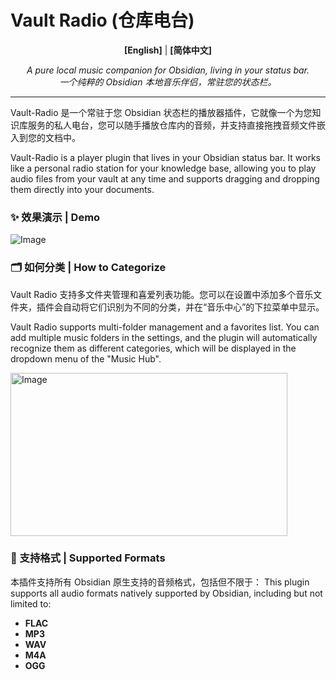 # Vault Radio (仓库电台)

<div align="center">

**[English]** | **[简体中文]**

*A pure local music companion for Obsidian, living in your status bar.*<br>
*一个纯粹的 Obsidian 本地音乐伴侣，常驻您的状态栏。*

</div>

---

Vault-Radio 是一个常驻于您 Obsidian 状态栏的播放器插件，它就像一个为您知识库服务的私人电台，您可以随手播放仓库内的音频，并支持直接拖拽音频文件嵌入到您的文档中。

Vault-Radio is a player plugin that lives in your Obsidian status bar. It works like a personal radio station for your knowledge base, allowing you to play audio files from your vault at any time and supports dragging and dropping them directly into your documents.

### ✨ 效果演示 | Demo

![Image](https://github.com/user-attachments/assets/1d754364-09ed-4ac3-8366-31b78db00ca7)

### 🗂️ 如何分类 | How to Categorize

Vault Radio 支持多文件夹管理和喜爱列表功能。您可以在设置中添加多个音乐文件夹，插件会自动将它们识别为不同的分类，并在“音乐中心”的下拉菜单中显示。

Vault Radio supports multi-folder management and a favorites list. You can add multiple music folders in the settings, and the plugin will automatically recognize them as different categories, which will be displayed in the dropdown menu of the "Music Hub".

<img width="443" height="261" alt="Image" src="https://github.com/user-attachments/assets/dfd042d3-87b1-4a72-9195-82b8930b9559" />

### 🎵 支持格式 | Supported Formats

本插件支持所有 Obsidian 原生支持的音频格式，包括但不限于：
This plugin supports all audio formats natively supported by Obsidian, including but not limited to:

*   **FLAC**
*   **MP3**
*   **WAV**
*   **M4A**
*   **OGG**

